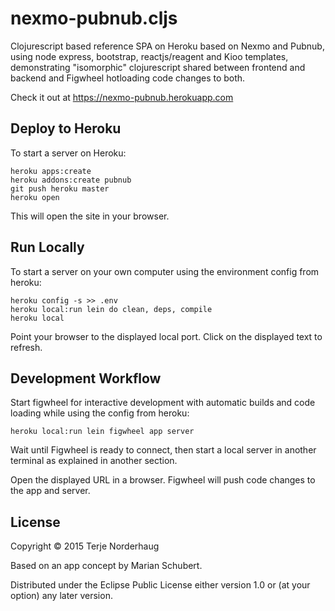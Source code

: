 # nexmo-pubnub.cljs

Clojurescript based reference SPA on Heroku based on Nexmo and Pubnub,
using node express, bootstrap, reactjs/reagent and Kioo templates,
demonstrating "isomorphic" clojurescript shared between frontend and backend
and Figwheel hotloading code changes to both.

Check it out at https://nexmo-pubnub.herokuapp.com

## Deploy to Heroku

To start a server on Heroku:

    heroku apps:create
    heroku addons:create pubnub
    git push heroku master
    heroku open

This will open the site in your browser.

## Run Locally

To start a server on your own computer using the environment config from heroku:

    heroku config -s >> .env
    heroku local:run lein do clean, deps, compile
    heroku local

Point your browser to the displayed local port.
Click on the displayed text to refresh.

## Development Workflow

Start figwheel for interactive development with automatic builds
and code loading while using the config from heroku:

    heroku local:run lein figwheel app server

Wait until Figwheel is ready to connect, then
start a local server in another terminal as explained in
another section.

Open the displayed URL in a browser.
Figwheel will push code changes to the app and server.

## License

Copyright © 2015 Terje Norderhaug

Based on an app concept by Marian Schubert.

Distributed under the Eclipse Public License either version 1.0 or (at
your option) any later version.
